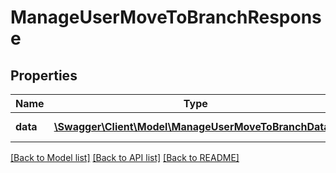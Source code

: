 # ManageUserMoveToBranchResponse

## Properties
Name | Type | Description | Notes
------------ | ------------- | ------------- | -------------
**data** | [**\Swagger\Client\Model\ManageUserMoveToBranchData[]**](ManageUserMoveToBranchData.md) | Success or failure | 

[[Back to Model list]](../README.md#documentation-for-models) [[Back to API list]](../README.md#documentation-for-api-endpoints) [[Back to README]](../README.md)



